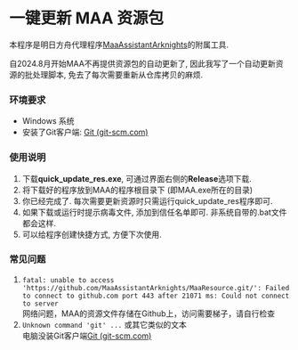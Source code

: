 # 一键更新 MAA 资源包

本程序是明日方舟代理程序[MaaAssistantArknights](https://github.com/MaaAssistantArknights/MaaAssistantArknights)的附属工具.

自2024.8月开始MAA不再提供资源包的自动更新了, 因此我写了一个自动更新资源的批处理脚本, 免去了每次需要重新从仓库拷贝的麻烦.



### 环境要求

- Windows 系统
- 安装了Git客户端: [Git (git-scm.com)](https://git-scm.com/)



### 使用说明

1. 下载**quick_update_res.exe**, 可通过界面右侧的**Release**选项下载.
2. 将下载好的程序放到MAA的程序根目录下 (即MAA.exe所在的目录)
3. 你已经完成了. 每次需要更新资源时只需运行quick_update_res程序即可.
4. 如果下载或运行时提示病毒文件, 添加到信任名单即可. 非系统自带的.bat文件都会这样.
5. 可以给程序创建快捷方式, 方便下次使用.


### 常见问题

1. ``fatal: unable to access 'https://github.com/MaaAssistantArknights/MaaResource.git/': Failed to connect to github.com port 443 after 21071 ms: Could not connect to server``  
   网络问题，MAA的资源文件存储在Github上，访问需要梯子，请自行检查
2. ``Unknown command 'git' ...`` 或其它类似的文本  
   电脑没装Git客户端[Git (git-scm.com)](https://git-scm.com/)
